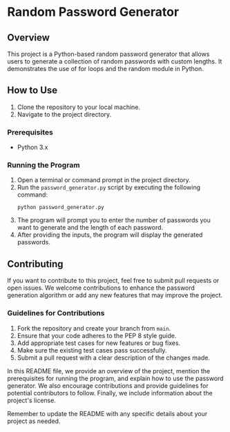 # Random Password Generator

## Overview
This project is a Python-based random password generator that allows users to generate a collection of random passwords with custom lengths. It demonstrates the use of for loops and the random module in Python.

## How to Use
1. Clone the repository to your local machine.
2. Navigate to the project directory.

### Prerequisites
- Python 3.x

### Running the Program
1. Open a terminal or command prompt in the project directory.
2. Run the `password_generator.py` script by executing the following command:
   ```
   python password_generator.py
   ```
3. The program will prompt you to enter the number of passwords you want to generate and the length of each password.
4. After providing the inputs, the program will display the generated passwords.

## Contributing
If you want to contribute to this project, feel free to submit pull requests or open issues. We welcome contributions to enhance the password generation algorithm or add any new features that may improve the project.

### Guidelines for Contributions
1. Fork the repository and create your branch from `main`.
2. Ensure that your code adheres to the PEP 8 style guide.
3. Add appropriate test cases for new features or bug fixes.
4. Make sure the existing test cases pass successfully.
5. Submit a pull request with a clear description of the changes made.

In this README file, we provide an overview of the project, mention the prerequisites for running the program, and explain how to use the password generator. We also encourage contributions and provide guidelines for potential contributors to follow. Finally, we include information about the project's license.

Remember to update the README with any specific details about your project as needed.
